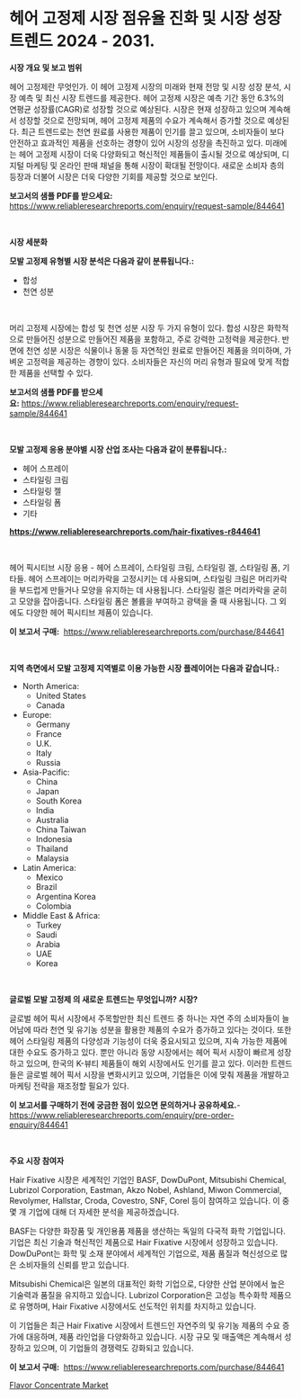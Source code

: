 <p><h1>헤어 고정제 시장 점유율 진화 및 시장 성장 트렌드 2024 - 2031.</h1></p><p><strong>시장 개요 및 보고 범위</strong></p>
<p><p>헤어 고정제란 무엇인가. 이 헤어 고정제 시장의 미래와 현재 전망 및 시장 성장 분석, 시장 예측 및 최신 시장 트렌드를 제공한다. 헤어 고정제 시장은 예측 기간 동안 6.3%의 연평균 성장률(CAGR)로 성장할 것으로 예상된다. 시장은 현재 성장하고 있으며 계속해서 성장할 것으로 전망되며, 헤어 고정제 제품의 수요가 계속해서 증가할 것으로 예상된다. 최근 트렌드로는 천연 원료를 사용한 제품이 인기를 끌고 있으며, 소비자들이 보다 안전하고 효과적인 제품을 선호하는 경향이 있어 시장의 성장을 촉진하고 있다. 미래에는 헤어 고정제 시장이 더욱 다양화되고 혁신적인 제품들이 출시될 것으로 예상되며, 디지털 마케팅 및 온라인 판매 채널을 통해 시장이 확대될 전망이다. 새로운 소비자 층의 등장과 더불어 시장은 더욱 다양한 기회를 제공할 것으로 보인다.</p></p>
<p><strong>보고서의 샘플 PDF를 받으세요:</strong> <a href="https://www.reliableresearchreports.com/enquiry/request-sample/844641">https://www.reliableresearchreports.com/enquiry/request-sample/844641</a></p>
<p>&nbsp;</p>
<p><strong>시장 세분화</strong></p>
<p><strong>모발 고정제 유형별 시장 분석은 다음과 같이 분류됩니다.:</strong></p>
<p><ul><li>합성</li><li>천연 성분</li></ul></p>
<p>&nbsp;</p>
<p><p>머리 고정제 시장에는 합성 및 천연 성분 시장 두 가지 유형이 있다. 합성 시장은 화학적으로 만들어진 성분으로 만들어진 제품을 포함하고, 주로 강력한 고정력을 제공한다. 반면에 천연 성분 시장은 식물이나 동물 등 자연적인 원료로 만들어진 제품을 의미하며, 가벼운 고정력을 제공하는 경향이 있다. 소비자들은 자신의 머리 유형과 필요에 맞게 적합한 제품을 선택할 수 있다.</p></p>
<p><strong>보고서의 샘플 PDF를 받으세요:</strong>&nbsp;<a href="https://www.reliableresearchreports.com/enquiry/request-sample/844641">https://www.reliableresearchreports.com/enquiry/request-sample/844641</a></p>
<p>&nbsp;</p>
<p><strong> 모발 고정제 응용 분야별 시장 산업 조사는 다음과 같이 분류됩니다.:</strong></p>
<p><ul><li>헤어 스프레이</li><li>스타일링 크림</li><li>스타일링 젤</li><li>스타일링 폼</li><li>기타</li></ul></p>
<p><strong><a href="https://www.reliableresearchreports.com/hair-fixatives-r844641">https://www.reliableresearchreports.com/hair-fixatives-r844641</a></strong></p>
<p>&nbsp;</p>
<p><p>헤어 픽시티브 시장 응용 - 헤어 스프레이, 스타일링 크림, 스타일링 겔, 스타일링 폼, 기타들. 헤어 스프레이는 머리카락을 고정시키는 데 사용되며, 스타일링 크림은 머리카락을 부드럽게 만들거나 모양을 유지하는 데 사용됩니다. 스타일링 겔은 머리카락을 굳히고 모양을 잡아줍니다. 스타일링 폼은 볼륨을 부여하고 광택을 줄 때 사용됩니다. 그 외에도 다양한 헤어 픽시티브 제품이 있습니다.</p></p>
<p><strong>이 보고서 구매:</strong>&nbsp; <a href="https://www.reliableresearchreports.com/purchase/844641">https://www.reliableresearchreports.com/purchase/844641</a></p>
<p>&nbsp;</p>
<p><strong>지역 측면에서 모발 고정제 지역별로 이용 가능한 시장 플레이어는 다음과 같습니다.:</strong></p>
<p><ul>
    <li>
        North America:
        <ul>
            <li>United States</li>
            <li>Canada</li>
        </ul>
    </li>
    <li>
        Europe:
        <ul>
            <li>Germany</li>
            <li>France</li>
            <li>U.K.</li>
            <li>Italy</li>
            <li>Russia</li>
        </ul>
    </li>
    <li>
        Asia-Pacific:
        <ul>
            <li>China</li>
            <li>Japan</li>
            <li>South Korea</li>
            <li>India</li>
            <li>Australia</li>
            <li>China Taiwan</li>
            <li>Indonesia</li>
            <li>Thailand</li>
            <li>Malaysia</li>
        </ul>
    </li>
    <li>
        Latin America:
        <ul>
            <li>Mexico</li>
            <li>Brazil</li>
            <li>Argentina Korea</li>
            <li>Colombia</li>
        </ul>
    </li>
    <li>
        Middle East & Africa:
        <ul>
            <li>Turkey</li>
            <li>Saudi</li>
            <li>Arabia</li>
            <li>UAE</li>
            <li>Korea</li>
        </ul>
    </li>
    </ul></p>
<p>&nbsp;</p>
<p><strong>글로벌 모발 고정제 의 새로운 트렌드는 무엇입니까? 시장?</strong></p>
<p><p>글로벌 헤어 픽서 시장에서 주목할만한 최신 트렌드 중 하나는 자연 주의 소비자들이 늘어남에 따라 천연 및 유기농 성분을 활용한 제품의 수요가 증가하고 있다는 것이다. 또한 헤어 스타일링 제품의 다양성과 기능성이 더욱 중요시되고 있으며, 지속 가능한 제품에 대한 수요도 증가하고 있다. 뿐만 아니라 동양 시장에서는 헤어 픽서 시장이 빠르게 성장하고 있으며, 한국의 K-뷰티 제품들이 해외 시장에서도 인기를 끌고 있다. 이러한 트렌드들은 글로벌 헤어 픽서 시장을 변화시키고 있으며, 기업들은 이에 맞춰 제품을 개발하고 마케팅 전략을 재조정할 필요가 있다.</p></p>
<p><strong>이 보고서를 구매하기 전에 궁금한 점이 있으면 문의하거나 공유하세요.</strong>- <a href="https://www.reliableresearchreports.com/enquiry/pre-order-enquiry/844641">https://www.reliableresearchreports.com/enquiry/pre-order-enquiry/844641</a></p>
<p>&nbsp;</p>
<p><strong>주요 시장 참여자</strong></p>
<p><p>Hair Fixative 시장은 세계적인 기업인 BASF, DowDuPont, Mitsubishi Chemical, Lubrizol Corporation, Eastman, Akzo Nobel, Ashland, Miwon Commercial, Revolymer, Hallstar, Croda, Covestro, SNF, Corel 등이 참여하고 있습니다. 이 중 몇 개 기업에 대해 더 자세한 분석을 제공하겠습니다.</p><p>BASF는 다양한 화장품 및 개인용품 제품을 생산하는 독일의 다국적 화학 기업입니다. 기업은 최신 기술과 혁신적인 제품으로 Hair Fixative 시장에서 성장하고 있습니다. DowDuPont는 화학 및 소재 분야에서 세계적인 기업으로, 제품 품질과 혁신성으로 많은 소비자들의 신뢰를 받고 있습니다.</p><p>Mitsubishi Chemical은 일본의 대표적인 화학 기업으로, 다양한 산업 분야에서 높은 기술력과 품질을 유지하고 있습니다. Lubrizol Corporation은 고성능 특수화학 제품으로 유명하며, Hair Fixative 시장에서도 선도적인 위치를 차지하고 있습니다.</p><p>이 기업들은 최근 Hair Fixative 시장에서 트렌드인 자연주의 및 유기농 제품의 수요 증가에 대응하며, 제품 라인업을 다양화하고 있습니다. 시장 규모 및 매출액은 계속해서 성장하고 있으며, 이 기업들의 경쟁력도 강화되고 있습니다.</p></p>
<p><strong>이 보고서 구매:</strong>&nbsp;&nbsp;<a href="https://www.reliableresearchreports.com/purchase/844641">https://www.reliableresearchreports.com/purchase/844641</a></p>
<p><p><a href="https://fearless-okapi-6c8.notion.site/Flavor-Concentrate-Market-Research-Report-Provides-thorough-Industry-Overview-which-offers-an-In-De-05ebd0f868714932b4e433cda9faf770">Flavor Concentrate Market</a></p></p>